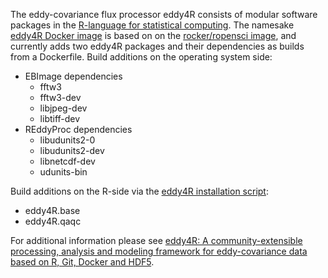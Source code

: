 The eddy-covariance flux processor eddy4R consists of modular software packages in the [R-language for statistical computing](https://www.r-project.org). The namesake [eddy4R Docker image](https://hub.docker.com/r/stefanmet/eddy4r/) is based on on the [rocker/ropensci image](https://hub.docker.com/r/rocker/ropensci), and currently adds two eddy4R packages and their dependencies as builds from a Dockerfile. Build additions on the operating system side:

- EBImage dependencies
  - fftw3
  - fftw3-dev
  - libjpeg-dev
  - libtiff-dev
- REddyProc dependencies
  - libudunits2-0
  - libudunits2-dev
  - libnetcdf-dev
  - udunits-bin

Build additions on the R-side via the [eddy4R installation script](https://www.dropbox.com/s/b9kosg2jr34w3lk/flow.inst.R?dl=1):

- eddy4R.base
- eddy4R.qaqc

For additional information please see [eddy4R: A community-extensible processing, analysis and modeling framework for eddy-covariance data based on R, Git, Docker and HDF5](http://www.geosci-model-dev-discuss.net/gmd-2016-318/).

